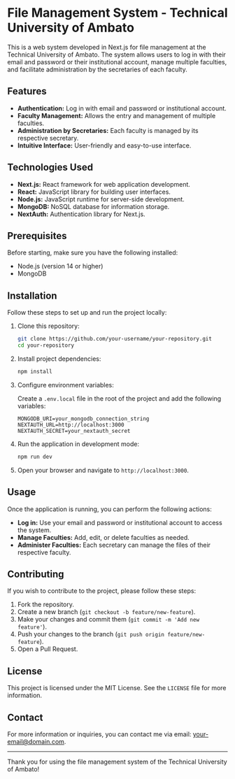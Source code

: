 # File Management System - Technical University of Ambato

This is a web system developed in Next.js for file management at the Technical University of Ambato. The system allows users to log in with their email and password or their institutional account, manage multiple faculties, and facilitate administration by the secretaries of each faculty.

## Features

- **Authentication:** Log in with email and password or institutional account.
- **Faculty Management:** Allows the entry and management of multiple faculties.
- **Administration by Secretaries:** Each faculty is managed by its respective secretary.
- **Intuitive Interface:** User-friendly and easy-to-use interface.

## Technologies Used

- **Next.js:** React framework for web application development.
- **React:** JavaScript library for building user interfaces.
- **Node.js:** JavaScript runtime for server-side development.
- **MongoDB:** NoSQL database for information storage.
- **NextAuth:** Authentication library for Next.js.

## Prerequisites

Before starting, make sure you have the following installed:

- Node.js (version 14 or higher)
- MongoDB

## Installation

Follow these steps to set up and run the project locally:

1. Clone this repository:
    ```bash
    git clone https://github.com/your-username/your-repository.git
    cd your-repository
    ```

2. Install project dependencies:
    ```bash
    npm install
    ```

3. Configure environment variables:

    Create a `.env.local` file in the root of the project and add the following variables:

    ```env
    MONGODB_URI=your_mongodb_connection_string
    NEXTAUTH_URL=http://localhost:3000
    NEXTAUTH_SECRET=your_nextauth_secret
    ```

4. Run the application in development mode:
    ```bash
    npm run dev
    ```

5. Open your browser and navigate to `http://localhost:3000`.

## Usage

Once the application is running, you can perform the following actions:

- **Log in:** Use your email and password or institutional account to access the system.
- **Manage Faculties:** Add, edit, or delete faculties as needed.
- **Administer Faculties:** Each secretary can manage the files of their respective faculty.

## Contributing

If you wish to contribute to the project, please follow these steps:

1. Fork the repository.
2. Create a new branch (`git checkout -b feature/new-feature`).
3. Make your changes and commit them (`git commit -m 'Add new feature'`).
4. Push your changes to the branch (`git push origin feature/new-feature`).
5. Open a Pull Request.

## License

This project is licensed under the MIT License. See the `LICENSE` file for more information.

## Contact

For more information or inquiries, you can contact me via email: [your-email@domain.com](mailto:your-email@domain.com).

---

Thank you for using the file management system of the Technical University of Ambato!
